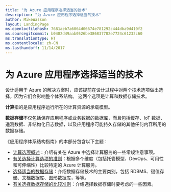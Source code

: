 ```yaml
---
title: "为 Azure 应用程序选择适当的技术"
description: "为 Azure 应用程序选择适当的技术"
author: MikeWasson
layout: LandingPage
ms.openlocfilehash: 7681aeb7a6064d06674e781292c444dba9d410f2
ms.sourcegitcommit: b0482d49aab0526be386837702e7724c61232c60
ms.translationtype: HT
ms.contentlocale: zh-CN
ms.lasthandoff: 11/14/2017
---
```

# <a name="choose-the-right-technologies-for-azure-applications"></a>为 Azure 应用程序选择适当的技术

设计适用于 Azure 的解决方案时，应该提前在设计过程中对两个技术选项做出选择，因为它们会影响整个体系结构。 这两个选项是计算和数据存储技术。 

**计算**指的是应用程序运行所在的计算资源的承载模型。 

**数据存储**不仅包括保存应用程序或业务数据的数据库，而且包括缓存、IoT 数据、遥测数据、非结构化日志数据，以及应用程序可能持久存储的其他任何内容所用的数据存储。

《应用程序体系结构指南》的本部分包含以下主题：

- [计算选项概述](./compute-overview.md)：介绍有关在 Azure 中选择计算服务的一些常规注意事项。
- [有关选择计算选项的准则](./compute-comparison.md)：根据多个维度（包括托管模型、DevOps、可用性和可伸缩性）比较特定的 Azure 计算服务。
- [选择适当的数据存储](./data-store-overview.md)：介绍数据存储技术的主要类别，包括 RDBMS、键值存储、文档数据库、图形数据库，等等。 
- [有关选择数据存储的比较准则](./data-store-comparison.md)：介绍选择数据存储时要考虑的一些因素。


